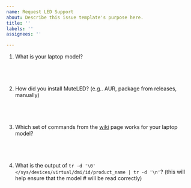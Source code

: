 ```yaml
---
name: Request LED Support
about: Describe this issue template's purpose here.
title: ''
labels: ''
assignees: ''

---
```


1. What is your laptop model?
&nbsp;<br>
&nbsp;<br>
&nbsp;<br>
&nbsp;<br>
&nbsp;<br>
2. How did you install MuteLED? (e.g.. AUR, package from releases, manually)
&nbsp;<br>
&nbsp;<br>
&nbsp;<br>
&nbsp;<br>
&nbsp;<br>
3. Which set of commands from the [wiki](https://github.com/username227/MuteLED/wiki/Get-Support-For-Your-Laptop-Model) page works for your laptop model?
&nbsp;<br>
&nbsp;<br>
&nbsp;<br>
&nbsp;<br>
&nbsp;<br>
4. What is the output of <code>tr -d '\0' </sys/devices/virtual/dmi/id/product_name | tr -d '\n'</code>? (this will help ensure that the model # will be read correctly)
&nbsp;<br>
&nbsp;<br>
&nbsp;<br>
&nbsp;<br>
&nbsp;<br>
